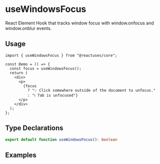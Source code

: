 # useWindowsFocus

React Element Hook that tracks window focus with window.onfocus and window.onblur events.

## Usage

```tsx
import { useWindowsFocus } from "@reactuses/core";

const Demo = () => {
  const focus = useWindowsFocus();
  return (
    <div>
      <p>
        {focus
          ? "💡 Click somewhere outside of the document to unfocus."
          : "ℹ Tab is unfocused"}
      </p>
    </div>
  );
};
```

## Type Declarations

```ts
export default function useWindowsFocus(): boolean
```

## Examples
